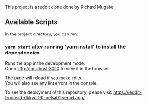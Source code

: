 

This project is a reddit clone done by Richard Mugabe

## Available Scripts

In the project directory, you can run:

### `yarn start` after running 'yarn install' to install the dependencies

Runs the app in the development mode.\
Open [http://localhost:3000](http://localhost:3000) to view it in the browser.

The page will reload if you make edits.\
You will also see any lint errors in the console.

To see the deployment of this repository, please visit: https://reddit-frontend-dkkydt16f-nelsa01.vercel.app/

